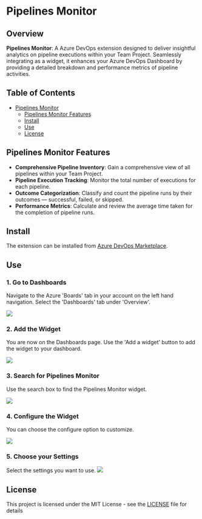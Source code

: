 # Pipelines Monitor

## Overview

**Pipelines Monitor**: A Azure DevOps extension designed to deliver insightful analytics on pipeline executions within your Team Project. Seamlessly integrating as a widget, it enhances your Azure DevOps Dashboard by providing a detailed breakdown and performance metrics of pipeline activities.

## Table of Contents

- [Pipelines Monitor](#pipelines-monitor)
  - [Pipelines Monitor Features](#pipelines-monitor-features)
  - [Install](#install)
  - [Use](#use)
  - [License](#license)

## Pipelines Monitor Features

- **Comprehensive Pipeline Inventory**: Gain a comprehensive view of all pipelines within your Team Project.
- **Pipeline Execution Tracking**: Monitor the total number of executions for each pipeline.
- **Outcome Categorization**: Classify and count the pipeline runs by their outcomes — successful, failed, or skipped.
- **Performance Metrics**: Calculate and review the average time taken for the completion of pipeline runs.

## Install
The extension can be installed from [Azure DevOps Marketplace]().

## Use

### 1. Go to Dashboards

Navigate to the Azure 'Boards' tab in your account on the left hand navigation. Select the 'Dashboards' tab under 'Overview'.

![](https://github.com/danilocolombi/pipelines-monitor/blob/main/documentation/azdo-side-bar.png?raw=true)

### 2. Add the Widget

You are now on the Dashboards page. Use the 'Add a widget' button to add the widget to your dashboard.

![](https://github.com/danilocolombi/pipelines-monitor/blob/main/documentation/add-wiget-button.png?raw=true)

### 3. Search for Pipelines Monitor

Use the search box to find the Pipelines Monitor widget.

![](https://github.com/danilocolombi/pipelines-monitor/blob/main/documentation/pipelines-overview-search.png?raw=true)

### 4. Configure the Widget

You can choose the configure option to customize.

![](https://github.com/danilocolombi/pipelines-monitor/blob/main/documentation/configure-option.png?raw=true)

### 5. Choose your Settings

Select the settings you want to use.
![](https://github.com/danilocolombi/pipelines-monitor/blob/main/documentation/widget-settings.png?raw=true)

## License

This project is licensed under the MIT License - see the [LICENSE](LICENSE) file for details